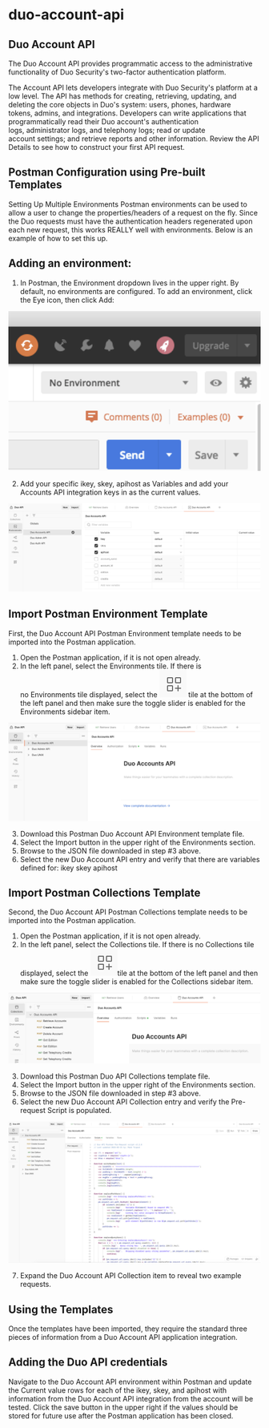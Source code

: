 # duo-account-api
## Duo Account API

The Duo Account API provides programmatic access to the administrative functionality of Duo Security's two-factor authentication platform.

The Account API lets developers integrate with Duo Security's platform at a low level. The API has methods for creating, retrieving, updating, and deleting the core objects in Duo's system: users, phones, hardware tokens, admins, and integrations.
Developers can write applications that programmatically read their Duo account's authentication logs, administrator logs, and telephony logs; read or update account settings; and retrieve reports and other information.
Review the API Details to see how to construct your first API request.

## Postman Configuration using Pre-built Templates

Setting Up Multiple Environments
Postman environments can be used to allow a user to change the properties/headers of a request on the fly. Since the Duo requests must have the authentication headers regenerated upon each new request, this works REALLY well with environments. Below is an example of how to set this up.

## Adding an environment:

1. In Postman, the Environment dropdown lives in the upper right. By default, no environments are configured. To add an environment, click the Eye icon, then click Add:

[<img src="image.png">](image.png)




















2. Add your specific ikey, skey, apihost as Variables and add your Accounts API integration keys in as the current values. 


![alt text](Account-api-env.png)


## Import Postman Environment Template

First, the Duo Account API Postman Environment template needs to be imported into the Postman application.
1. Open the Postman application, if it is not open already.
2. In the left panel, select the Environments tile. If there is no Environments tile displayed, select the ![alt text](image-2.png) tile at the bottom of the left panel and then make sure the toggle slider is enabled for the Environments sidebar item.





![alt text](Accounts-api-1.png)








3. Download this Postman Duo Account API Environment template file.
4. Select the Import button in the upper right of the Environments section.
5. Browse to the JSON file downloaded in step #3 above.
6. Select the new Duo Account API entry and verify that there are variables defined for:
ikey
skey
apihost


## Import Postman Collections Template

Second, the Duo Account API Postman Collections template needs to be imported into the Postman application.
1. Open the Postman application, if it is not open already.
2. In the left panel, select the Collections tile. If there is no Collections tile displayed, select the ![ ](image-4.png)tile at the bottom of the left panel and then make sure the toggle slider is enabled for the Collections sidebar item.






![alt text](Accounts-API.png)










3. Download this Postman Duo API Collections template file.
4. Select the Import button in the upper right of the Environments section.
5. Browse to the JSON file downloaded in step #3 above.
6. Select the new Duo Account API Collection entry and verify the Pre-request Script is populated.




![alt text](accounts-api-scripts.png)










7. Expand the Duo Account API Collection item to reveal two example requests.


## Using the Templates
Once the templates have been imported, they require the standard three pieces of information from a Duo Account API application integration.

## Adding the Duo API credentials
Navigate to the Duo Account API environment within Postman and update the Current value rows for each of the ikey, skey, and apihost with information from the Duo Account API integration from the account will be tested. Click the save button in the upper right if the values should be stored for future use after the Postman application has been closed.
